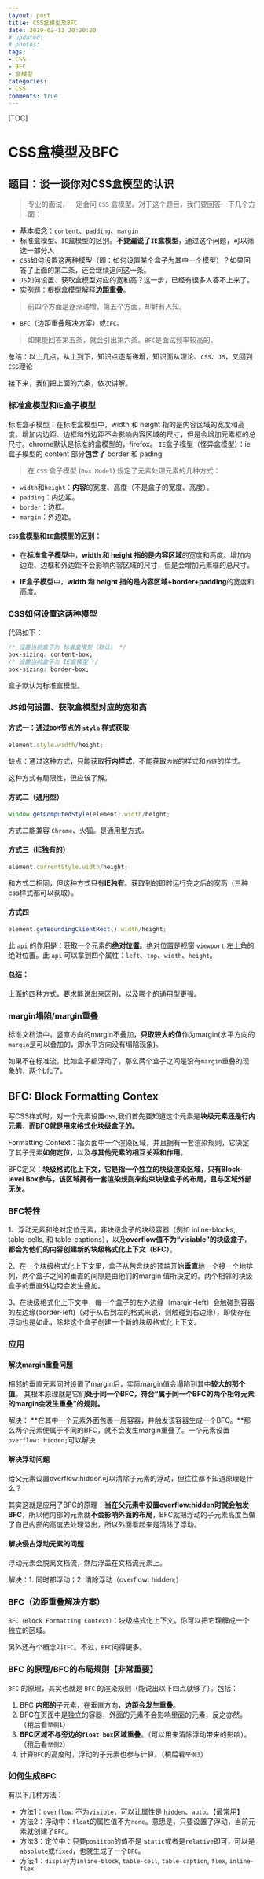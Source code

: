```yaml
---
layout: post
title: CSS盒模型及BFC
date: 2019-02-13 20:20:20
# updated: 
# photos: 
tags:
- CSS
- BFC
- 盒模型
categories:
- CSS
comments: true
---
```


[TOC]

# CSS盒模型及BFC

## 题目：谈一谈你对CSS盒模型的认识

> 专业的面试，一定会问 `CSS` 盒模型。对于这个题目，我们要回答一下几个方面：

- 基本概念：`content`、`padding`、`margin`
- 标准盒模型、`IE`盒模型的区别。**不要漏说了`IE`盒模型**，通过这个问题，可以筛选一部分人
- `CSS`如何设置这两种模型（即：如何设置某个盒子为其中一个模型）？如果回答了上面的第二条，还会继续追问这一条。
- `JS`如何设置、获取盒模型对应的宽和高？这一步，已经有很多人答不上来了。
- 实例题：根据盒模型解释**边距重叠**。

> 前四个方面是逐渐递增，第五个方面，却鲜有人知。

- `BFC`（边距重叠解决方案）或`IFC`。

> 如果能回答第五条，就会引出第六条。`BFC`是面试频率较高的。

总结：以上几点，从上到下，知识点逐渐递增，知识面从理论、`CSS`、`JS`，又回到`CSS`理论

接下来，我们把上面的六条，依次讲解。

### 标准盒模型和IE盒子模型

标准盒子模型：在标准盒模型中，width 和 height 指的是内容区域的宽度和高度。增加内边距、边框和外边距不会影响内容区域的尺寸，但是会增加元素框的总尺寸。chrome默认是标准的盒模型的，firefox。
`IE`盒子模型（怪异盒模型）：ie 盒子模型的 content 部分**包含了** border 和 pading

> 在 `CSS` 盒子模型 (`Box Model`) 规定了元素处理元素的几种方式：

- `width`和`height`：**内容**的宽度、高度（不是盒子的宽度、高度）。
- `padding`：内边距。
- `border`：边框。
- `margin`：外边距。

#### `CSS`盒模型和`IE`盒模型的区别：

- 在**标准盒子模型**中，**width 和 height 指的是内容区域**的宽度和高度。增加内边距、边框和外边距不会影响内容区域的尺寸，但是会增加元素框的总尺寸。

- **IE盒子模型**中，**width 和 height 指的是内容区域+border+padding**的宽度和高度。

### CSS如何设置这两种模型

代码如下：

``` css
/* 设置当前盒子为 标准盒模型（默认） */
box-sizing: content-box;
/* 设置当前盒子为 IE盒模型 */
box-sizing: border-box;
```

盒子默认为标准盒模型。

### JS如何设置、获取盒模型对应的宽和高

#### 方式一：通过`DOM`节点的 `style` 样式获取

``` js
element.style.width/height;
```

缺点：通过这种方式，只能获取**行内样式**，不能获取`内嵌`的样式和`外链`的样式。

这种方式有局限性，但应该了解。

#### 方式二（通用型）

```js
window.getComputedStyle(element).width/height;
```

方式二能兼容 `Chrome`、火狐。是通用型方式。

#### 方式三（IE独有的）

``` js
element.currentStyle.width/height;
```

和方式二相同，但这种方式只有**IE独有**。获取到的即时运行完之后的宽高（三种css样式都可以获取）。

#### 方式四

``` js
element.getBoundingClientRect().width/height;
```

此 `api` 的作用是：获取一个元素的**绝对位置**。绝对位置是视窗 `viewport` 左上角的绝对位置。此 `api` 可以拿到四个属性：`left`、`top`、`width`、`height`。

#### 总结：

上面的四种方式，要求能说出来区别，以及哪个的通用型更强。

### margin塌陷/margin重叠

标准文档流中，竖直方向的margin不叠加，**只取较大的值**作为margin(水平方向的`margin`是可以叠加的，即水平方向没有塌陷现象)。

如果不在标准流，比如盒子都浮动了，那么两个盒子之间是没有`margin`重叠的现象的，两个bfc了。

## BFC: Block Formatting Contex

写CSS样式时，对一个元素设置css,我们首先要知道这个元素是**块级元素还是行内元素**，**而BFC就是用来格式化块级盒子的。**

Formatting Context：指页面中一个渲染区域，并且拥有一套渲染规则，它决定了其子元素**如何定位**，以及**与其他元素的相互关系和作用**。

BFC定义：**块级格式化上下文，它是指一个独立的块级渲染区域，只有Block-level Box参与，该区域拥有一套渲染规则来约束块级盒子的布局，且与区域外部无关。**

### BFC特性

1、浮动元素和绝对定位元素，非块级盒子的块级容器（例如 inline-blocks, table-cells, 和 table-captions），以及**overflow值不为“visiable”的块级盒子**，**都会为他们的内容创建新的块级格式化上下文（BFC）**。

2、在一个块级格式化上下文里，盒子从包含块的顶端开始**垂直**地一个接一个地排列，两个盒子之间的垂直的间隙是由他们的margin 值所决定的。两个相邻的块级盒子的垂直外边距会发生叠加。

3、在块级格式化上下文中，每一个盒子的左外边缘（margin-left）会触碰到容器的左边缘(border-left)（对于从右到左的格式来说，则触碰到右边缘），即使存在浮动也是如此，除非这个盒子创建一个新的块级格式化上下文。

### 应用

#### 解决margin重叠问题

相邻的垂直元素同时设置了margin后，实际margin值会塌陷到其中**较大的那个值**。
其根本原理就是它们**处于同一个BFC，符合“属于同一个BFC的两个相邻元素的margin会发生重叠”的规则。**

解决： **在其中一个元素外面包裹一层容器，并触发该容器生成一个BFC。**那么两个元素便属于不同的BFC，就不会发生margin重叠了。一个元素设置`overflow: hidden;`可以解决

#### 解决浮动问题

给父元素设置overflow:hidden可以清除子元素的浮动，但往往都不知道原理是什么？

其实这就是应用了BFC的原理：**当在父元素中设置overflow:hidden时就会触发BFC**，所以他内部的元素就**不会影响外面的布局**，BFC就把浮动的子元素高度当做了自己内部的高度去处理溢出，所以外面看起来是清除了浮动。

#### 解决侵占浮动元素的问题

浮动元素会脱离文档流，然后浮盖在文档流元素上。

解决：1. 同时都浮动；2. 清除浮动（overflow: hidden;）

### BFC（边距重叠解决方案）

`BFC（Block Formatting Context）`：块级格式化上下文。你可以把它理解成一个独立的区域。

另外还有个概念叫`IFC`。不过，`BFC`问得更多。

### BFC 的原理/BFC的布局规则【非常重要】

`BFC` 的原理，其实也就是 `BFC` 的渲染规则（能说出以下四点就够了）。包括：

1. BFC **内部的**子元素，在垂直方向，**边距会发生重叠**。
2. BFC在页面中是独立的容器，外面的元素不会影响里面的元素，反之亦然。（稍后看`举例1`）
3. **BFC区域不与旁边的`float box`区域重叠**。（可以用来清除浮动带来的影响）。（稍后看`举例2`）
4. 计算`BFC`的高度时，浮动的子元素也参与计算。（稍后看`举例3`）

### 如何生成BFC

有以下几种方法：

- 方法1：`overflow`: 不为`visible`，可以让属性是 `hidden`、`auto`。【最常用】
- 方法2：浮动中：`float`的属性值不为`none`。意思是，只要设置了浮动，当前元素就创建了`BFC`。
- 方法3：定位中：只要`posiiton`的值不是 s`tatic`或者是`relative`即可，可以是`absolute`或`fixed`，也就生成了一个`BFC`。
- 方法4：`display`为`inline-block`, `table-cell`, `table-caption`, `flex`, `inline-flex`
